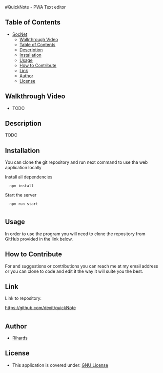 #QuickNote - PWA Text editor


## Table of Contents

- [SocNet](#socnet)
  - [Walkthrough Video](#walkthrough-video)
  - [Table of Contents](#table-of-contents)
  - [Description](#description)
  - [Installation](#installation)
  - [Usage](#usage)
  - [How to Contribute](#how-to-contribute)
  - [Link](#link)
  - [Author](#author)
  - [License](#license)

## Walkthrough Video


- TODO



## Description
TODO


## Installation

You can clone the git repository and run next command to use tha web application locally

Install all dependencies

```
  npm install
```

Start the server

```
  npm run start
```
#
## Usage
In order to use the program you will need to clone the repository from GitHub provided in the link below. 


## How to Contribute
For and suggestions or contributions you can reach me at my email address or you can clone to code and edit it the way it will suite you the best.



## Link
Link to repository:

https://github.com/dexit/quickNote

#
## Author


- [Rihards](https://github.com/dexit)


## License

- This application is covered under: [GNU License](https://choosealicense.com/licenses/gnu-mit/)

